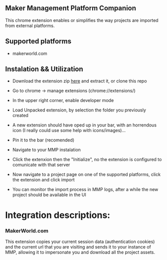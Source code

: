 ## Maker Management Platform Companion

This chrome extension enables or simplifies the way projects are imported from external platforms.

## Supported platforms
- makerworld.com

## Instalation && Utilization
- Download the extension zip [here](https://github.com/Maker-Management-Platform/mmp-companion/actions/runs/7476251858/artifacts/1159667964) and extract it, or clone this repo
- Go to chrome -> manage extensions (chrome://extensions/)
- In the upper right corner, enable developer mode
- Load Unpacked extension, by selection the folder you previously created

- A new extension should have oped up in your bar, with an horrendous icon (I really could use some help with icons/images)...
- Pin it to the bar (recomended)
- Navigate to your MMP instalation
- Click the extenxion then the "Initialize", no the extension is configured to comunicate with that server
- Now navigate to a project page on one of the supported platforms, click the extension and click import
- You can monitor the import process in MMP logs, after a while the new project should be available in the UI

# Integration descriptions:

### MakerWorld.com
This extension copies your current session data (authentication cookies) and the current url that you are visiting and sends it to your instance of MMP, allowing it to impersonate you and download all the project assets.
